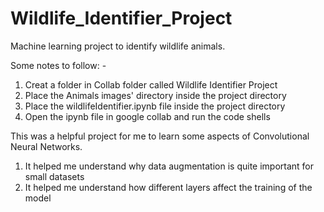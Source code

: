 # Wildlife_Identifier_Project
Machine learning project to identify wildlife animals.

Some notes to follow: -
1) Creat a folder in Collab folder called Wildlife Identifier Project
2) Place the Animals images' directory inside the project directory
3) Place the wildlifeIdentifier.ipynb file inside the project directory
4) Open the ipynb file in google collab and run the code shells

This was a helpful project for me to learn some aspects of Convolutional Neural Networks.
1) It helped me understand why data augmentation is quite important for small datasets
2) It helped me understand how different layers affect the training of the model
